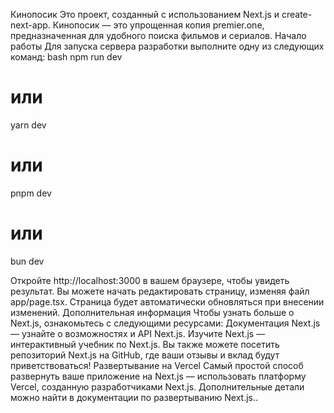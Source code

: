 Кинопосик
Это проект, созданный с использованием Next.js и create-next-app. Кинопосик — это упрощенная копия premier.one, предназначенная для удобного поиска фильмов и сериалов.
Начало работы
Для запуска сервера разработки выполните одну из следующих команд:
bash
npm run dev
# или
yarn dev
# или
pnpm dev
# или
bun dev

Откройте http://localhost:3000 в вашем браузере, чтобы увидеть результат.
Вы можете начать редактировать страницу, изменяя файл app/page.tsx. Страница будет автоматически обновляться при внесении изменений.
Дополнительная информация
Чтобы узнать больше о Next.js, ознакомьтесь с следующими ресурсами:
Документация Next.js — узнайте о возможностях и API Next.js.
Изучите Next.js — интерактивный учебник по Next.js.
Вы также можете посетить репозиторий Next.js на GitHub, где ваши отзывы и вклад будут приветствоваться!
Развертывание на Vercel
Самый простой способ развернуть ваше приложение на Next.js — использовать платформу Vercel, созданную разработчиками Next.js.
Дополнительные детали можно найти в документации по развертыванию Next.js..

